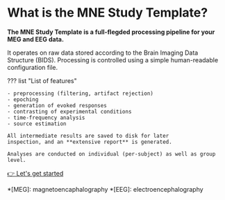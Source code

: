 What is the MNE Study Template?
===============================

**The MNE Study Template is a full-flegded processing pipeline for your MEG and
EEG data.**

It operates on raw data stored according to the Brain Imaging Data
Structure (BIDS). Processing is controlled using a simple human-readable
configuration file.

??? list "List of features"
    
    - preprocessing (filtering, artifact rejection)
    - epoching
    - generation of evoked responses
    - contrasting of experimental conditions
    - time-frequency analysis
    - source estimation

    All intermediate results are saved to disk for later
    inspection, and an **extensive report** is generated.

    Analyses are conducted on individual (per-subject) as well as group level.

<a  href="getting_started/install.html"
    title="Installation"
    class="md-button md-button--primary">👉 Let's get started</a>


*[MEG]: magnetoencaphalography
*[EEG]: electroencephalography
